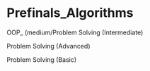 # Prefinals_Algorithms
OOP_ (medium/Problem Solving (Intermediate)

Problem Solving (Advanced)

Problem Solving (Basic)
